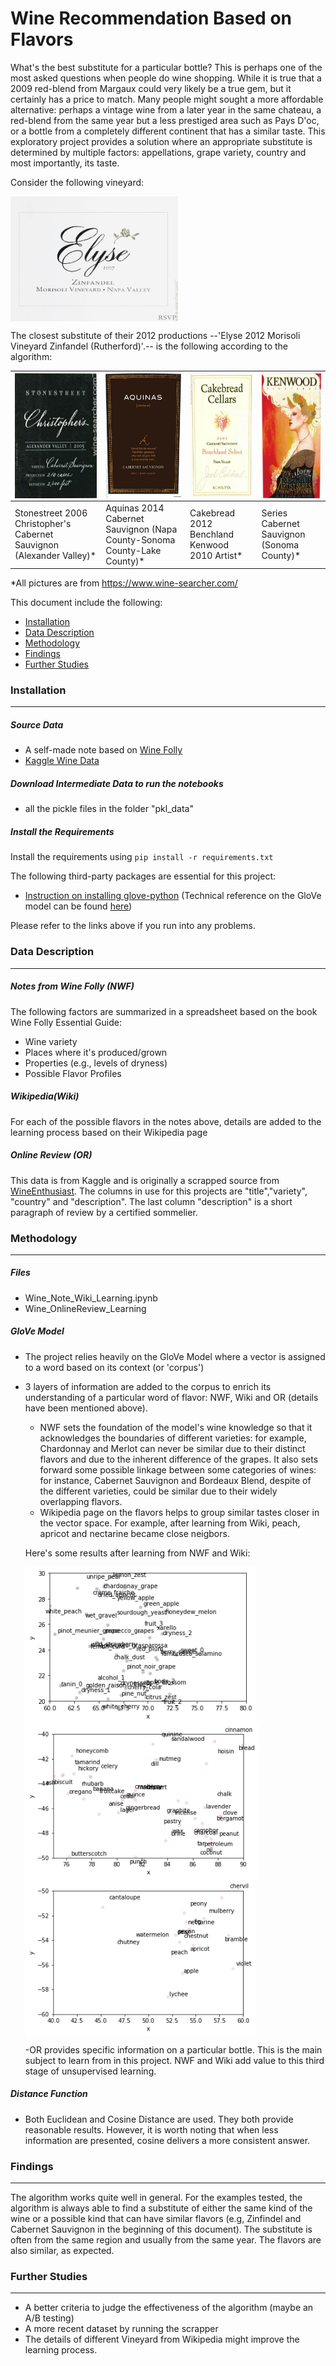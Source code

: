 # Wine Recommendation Based on Flavors

What's the best substitute for a particular bottle? This is perhaps one of the most asked questions when people do wine shopping. While it is true that a 2009 red-blend from Margaux could very likely be a true gem, but it certainly has a price to match. Many people might sought a more affordable alternative: perhaps a vintage wine from a later year in the same chateau, a red-blend from the same year but a less prestiged area such as Pays D'oc, or a bottle from a completely different continent that has a similar taste. This exploratory project provides a solution where an appropriate substitute is determined by multiple factors: appellations, grape variety, country and most importantly, its taste.

Consider the following vineyard:

<img src="pics/red_origin.jpg" align="center" style="height: 200px"/> 

The closest substitute of their 2012 productions --'Elyse 2012 Morisoli Vineyard Zinfandel (Rutherford)'.-- is the following according to the algorithm:

| <img src="pics/red1.jpg" align="center" style="height: 200px"/>        | <img src="pics/red2.jpg" align="center" style="height: 200px"/>            |<img src="pics/red3.jpg" align="center" style="height: 200px"/> |<img src="pics/red4.jpg" align="center" style="height: 200px"/> |
| --- |---| --- | --- |
| Stonestreet 2006 Christopher's Cabernet Sauvignon (Alexander Valley)* | Aquinas 2014 Cabernet Sauvignon (Napa County-Sonoma County-Lake County)* | Cakebread 2012 Benchland Kenwood 2010 Artist* |Series Cabernet Sauvignon (Sonoma County)* |

*All pictures are from https://www.wine-searcher.com/

This document include the following:

  - [Installation](#installation)
  - [Data Description](#Data-Description)
  - [Methodology](#Methodology)
  - [Findings](#Findings)
  - [Further Studies](#Further-Studies)
  
### Installation
----------------------------------
##### Source Data 
  - A self-made note based on [Wine Folly](wine_folly)
  - [Kaggle Wine Data](kaggle)
  
##### Download Intermediate Data to run the notebooks
- all the pickle files in the folder "pkl_data"

##### Install the Requirements
  Install the requirements using ```pip install -r requirements.txt```
  
  The following third-party packages are essential for this project:
   - [Instruction on installing glove-python](glove_python)
  (Technical reference on the GloVe model can be found [here](GloVe))
   

Please refer to the links above if you run into any problems.

### Data Description
----------------------------------

##### Notes from Wine Folly (NWF)
  The following factors are summarized in a spreadsheet based on the book Wine Folly Essential Guide:
  - Wine variety
  - Places where it's produced/grown
  - Properties (e.g., levels of dryness)
  - Possible Flavor Profiles 
   
##### Wikipedia(Wiki)
   For each of the possible flavors in the notes above, details are added to the learning process based on their Wikipedia page
   
#####  Online Review (OR)
   This data is from Kaggle and is originally a scrapped source from [WineEnthusiast](winewag).
   The columns in use for this projects are "title","variety", "country" and "description". The last column "description" is a short paragraph of review by a certified sommelier.
   

### Methodology
----------------------------------
##### Files
- Wine_Note_Wiki_Learning.ipynb
- Wine_OnlineReview_Learning

##### GloVe Model
- The project relies heavily on the GloVe Model where a vector is assigned to a word based on its context (or 'corpus')
- 3 layers of information are added to the corpus to enrich its understanding of a particular word of flavor: NWF, Wiki and OR (details have been mentioned above). 
  - NWF sets the foundation of the model's wine knowledge so that it acknowledges the boundaries of different varieties: for example, Chardonnay and Merlot can never be similar due to their distinct flavors and due to the inherent difference of the grapes. It also sets forward some possible linkage between some categories of wines: for instance, Cabernet Sauvignon and Bordeaux Blend, despite of the different varieties, could be similar due to their widely overlapping flavors. 
  - Wikipedia page on the flavors helps to group similar tastes closer in the vector space. For example, after learning from Wiki, peach, apricot and nectarine became close neigbors.
  
  Here's some results after learning from NWF and Wiki:
  
  <img src="pics/wine_flavor1.png" align="center" style="height: 250px"/>
  
  <img src="pics/wine_flavor2.png" align="center" style="height: 250px"/>
  
  <img src="pics/wine_flavor3.png" align="center" style="height: 250px"/>
  
  -OR provides specific information on a particular bottle. This is the main subject to learn from in this project. NWF and Wiki add value to this third stage of unsupervised learning.

##### Distance Function
- Both Euclidean and Cosine Distance are used. They both provide reasonable results. However, it is worth noting that when less information are presented, cosine delivers a more consistent answer.

### Findings
----------------------------------

The algorithm works quite well in general. For the examples tested, the algorithm is always able to find a substitute of either the same kind of the wine or a possible kind that can have similar flavors (e.g, Zinfindel and Cabernet Sauvignon in the beginning of this document). The substitute is often from the same region and usually from the same year. The flavors are also similar, as expected.


### Further Studies
----------------------------------
- A better criteria to judge the effectiveness of  the algorithm (maybe an A/B testing)
- A more recent dataset by running the scrapper
- The details of different Vineyard from Wikipedia might improve the learning process.

[//]: # 


   [wine_folly]: https://www.amazon.com/Wine-Folly-Essential-Guide/dp/1592408990/ref=sr_1_2?crid=4KTQHE67IH5R&keywords=wine+folly&qid=1574797120&sprefix=wine-folly%2Caps%2C125&sr=8-2
   [glove_python]: https://github.com/maciejkula/glove-python/wiki/Installation-on-Windows
   [GloVe]: https://nlp.stanford.edu/projects/glove/
   [kaggle]: https://www.kaggle.com/sudhirnl7/wine-recommender
   [winewag]: https://www.winemag.com/?s=&drink_type=wine

